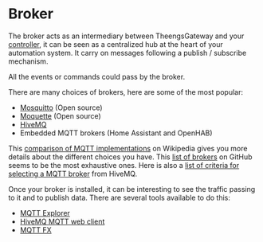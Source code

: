 # Broker
The broker acts as an intermediary between TheengsGateway and your [controller](/prerequisites/controller), it can be seen as a centralized hub at the heart of your automation system. It carry on messages following a publish / subscribe mechanism.

All the events or commands could pass by the broker.

There are many choices of brokers, here are some of the most popular:
* [Mosquitto](https://mosquitto.org/) (Open source)
* [Moquette](https://moquette-io.github.io/moquette/) (Open source)
* [HiveMQ](https://www.hivemq.com/hivemq/features/)
* Embedded MQTT brokers (Home Assistant and OpenHAB)

This [comparison of MQTT implementations](https://en.wikipedia.org/wiki/Comparison_of_MQTT_implementations) on Wikipedia gives you more details about the different choices you have.
This [list of brokers](https://github.com/mqtt/mqtt.github.io/wiki/brokers) on GitHub seems to be the most exhaustive ones.
Here is also a [list of criteria for selecting a MQTT broker](https://www.hivemq.com/blog/top-10-mqtt-broker-criteria/) from HiveMQ.

Once your broker is installed, it can be interesting to see the traffic passing to it and to publish data. There are several tools available to do this:
* [MQTT Explorer](http://mqtt-explorer.com/)
* [HiveMQ MQTT web client](https://github.com/hivemq/hivemq-mqtt-web-client)
* [MQTT FX](https://mqttfx.jensd.de/)
